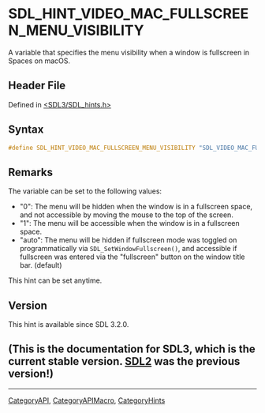 # SDL_HINT_VIDEO_MAC_FULLSCREEN_MENU_VISIBILITY

A variable that specifies the menu visibility when a window is fullscreen in Spaces on macOS.

## Header File

Defined in [<SDL3/SDL_hints.h>](https://github.com/libsdl-org/SDL/blob/main/include/SDL3/SDL_hints.h)

## Syntax

```c
#define SDL_HINT_VIDEO_MAC_FULLSCREEN_MENU_VISIBILITY "SDL_VIDEO_MAC_FULLSCREEN_MENU_VISIBILITY"
```

## Remarks

The variable can be set to the following values:

- "0": The menu will be hidden when the window is in a fullscreen space,
  and not accessible by moving the mouse to the top of the screen.
- "1": The menu will be accessible when the window is in a fullscreen
  space.
- "auto": The menu will be hidden if fullscreen mode was toggled on
  programmatically via `SDL_SetWindowFullscreen()`, and accessible if
  fullscreen was entered via the "fullscreen" button on the window title
  bar. (default)

This hint can be set anytime.

## Version

This hint is available since SDL 3.2.0.

## (This is the documentation for SDL3, which is the current stable version. [SDL2](https://wiki.libsdl.org/SDL2/) was the previous version!)



----
[CategoryAPI](CategoryAPI), [CategoryAPIMacro](CategoryAPIMacro), [CategoryHints](CategoryHints)

